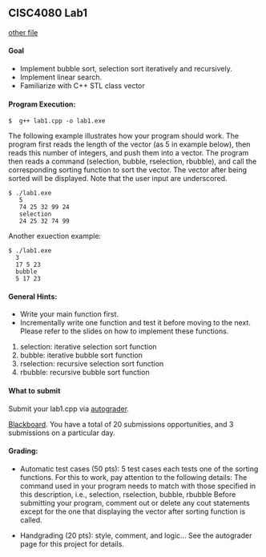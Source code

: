 ## CISC4080 Lab1

[other file](newFile.md)

#### Goal

* Implement bubble sort, selection sort iteratively and recursively.
* Implement linear search. 
* Familiarize with C++ STL class vector
  
#### Program Execution:

 

```console
$  g++ lab1.cpp -o lab1.exe  
```

The following example illustrates how your program should work.
The program first reads the length of the vector (as 5 in example below), then reads this number of integers, and push them into a vector. 
The program then reads a command (selection, bubble, rselection, rbubble), and call the corresponding sorting function to sort the vector. 
The vector after being sorted will be displayed. 
 Note that the user input are underscored. 

```console
$ ./lab1.exe
   5
   74 25 32 99 24
   selection
   24 25 32 74 99
 ```
 
 Another exuection example: 
 ```console
$ ./lab1.exe
   3
   17 5 23
   bubble
   5 17 23
```

#### General Hints: 

* Write your main function first. 
* Incrementally write one function and test it before moving to the next.  Please refer to the slides  on how to implement these functions.

1. selection: iterative selection sort function 
2. bubble: iterative bubble sort function
3. rselection: recursive selection sort function 
4. rbubble: recursive bubble sort function 

#### What to submit
Submit your lab1.cpp via [autograder](
https://storm.cis.fordham.edu:8443/web/project/262).

 [Blackboard](https://fordham.blackboard.com/).
You have a total of 20 submissions opportunities, and 3 submissions on a particular day.

#### Grading:

* Automatic test cases (50 pts):  5 test cases each tests one of the sorting functions. For this to work, pay attention to the following details: 
   The command used in your program needs to match with those specified in this description, i.e.,   selection, rselection, bubble, rbubble
   Before submitting your program, comment out or delete any cout statements except for the one that displaying the vector after sorting function is called.

* Handgrading (20 pts): style, comment, and logic… 
    See the autograder page for this project for details. 
